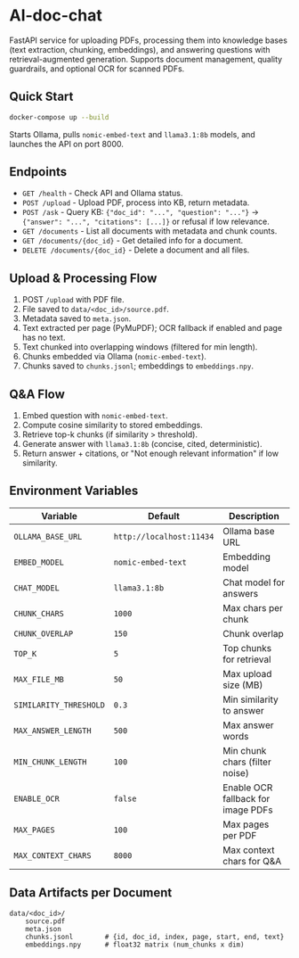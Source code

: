 # AI-doc-chat

FastAPI service for uploading PDFs, processing them into knowledge bases (text extraction, chunking, embeddings), and answering questions with retrieval-augmented generation. Supports document management, quality guardrails, and optional OCR for scanned PDFs.

## Quick Start
```bash
docker-compose up --build
```
Starts Ollama, pulls `nomic-embed-text` and `llama3.1:8b` models, and launches the API on port 8000.

## Endpoints
- `GET /health` - Check API and Ollama status.
- `POST /upload` - Upload PDF, process into KB, return metadata.
- `POST /ask` - Query KB: `{"doc_id": "...", "question": "..."}` → `{"answer": "...", "citations": [...]}` or refusal if low relevance.
- `GET /documents` - List all documents with metadata and chunk counts.
- `GET /documents/{doc_id}` - Get detailed info for a document.
- `DELETE /documents/{doc_id}` - Delete a document and all files.

## Upload & Processing Flow
1. POST `/upload` with PDF file.
2. File saved to `data/<doc_id>/source.pdf`.
3. Metadata saved to `meta.json`.
4. Text extracted per page (PyMuPDF); OCR fallback if enabled and page has no text.
5. Text chunked into overlapping windows (filtered for min length).
6. Chunks embedded via Ollama (`nomic-embed-text`).
7. Chunks saved to `chunks.jsonl`; embeddings to `embeddings.npy`.

## Q&A Flow
1. Embed question with `nomic-embed-text`.
2. Compute cosine similarity to stored embeddings.
3. Retrieve top-k chunks (if similarity > threshold).
4. Generate answer with `llama3.1:8b` (concise, cited, deterministic).
5. Return answer + citations, or "Not enough relevant information" if low similarity.

## Environment Variables
| Variable | Default | Description |
|----------|---------|-------------|
| `OLLAMA_BASE_URL` | `http://localhost:11434` | Ollama base URL |
| `EMBED_MODEL` | `nomic-embed-text` | Embedding model |
| `CHAT_MODEL` | `llama3.1:8b` | Chat model for answers |
| `CHUNK_CHARS` | `1000` | Max chars per chunk |
| `CHUNK_OVERLAP` | `150` | Chunk overlap |
| `TOP_K` | `5` | Top chunks for retrieval |
| `MAX_FILE_MB` | `50` | Max upload size (MB) |
| `SIMILARITY_THRESHOLD` | `0.3` | Min similarity to answer |
| `MAX_ANSWER_LENGTH` | `500` | Max answer words |
| `MIN_CHUNK_LENGTH` | `100` | Min chunk chars (filter noise) |
| `ENABLE_OCR` | `false` | Enable OCR fallback for image PDFs |
| `MAX_PAGES` | `100` | Max pages per PDF |
| `MAX_CONTEXT_CHARS` | `8000` | Max context chars for Q&A |

## Data Artifacts per Document
```
data/<doc_id>/
	source.pdf
	meta.json
	chunks.jsonl        # {id, doc_id, index, page, start, end, text}
	embeddings.npy      # float32 matrix (num_chunks x dim)
```

